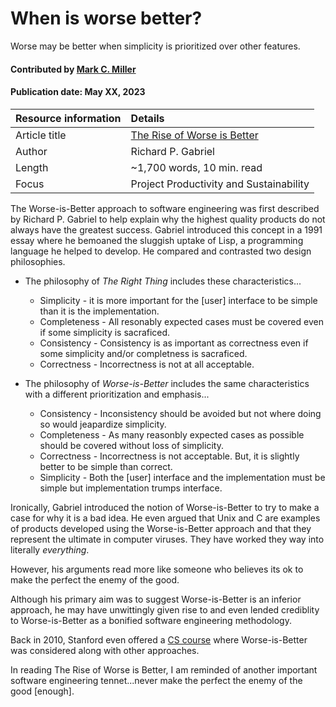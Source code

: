 # When is worse better?
<!--deck text start-->
Worse may be better when simplicity is prioritized over other features.
<!--deck text end-->

#### Contributed by [Mark C. Miller](https://github.com/markcmiller86 "Mark C. Miller GitHub Profile")
#### Publication date: May XX, 2023

Resource information | Details
:--- | :---
Article title  | [The Rise of Worse is Better](https://www.dreamsongs.com/RiseOfWorseIsBetter.html)
Author | Richard P. Gabriel
Length | ~1,700 words, 10 min. read
Focus | Project Productivity and Sustainability

The Worse-is-Better approach to software engineering was first described by Richard P. Gabriel to help explain why the highest quality products do not always have the greatest success.
Gabriel introduced this concept in a 1991 essay where he bemoaned the sluggish uptake of Lisp, a programming language he helped to develop.
He compared and contrasted two design philosophies.

* The philosophy of *The Right Thing* includes these characteristics...

  * Simplicity - it is more important for the [user] interface to be simple than it is the implementation.
  * Completeness - All resonably expected cases must be covered even if some simplicity is sacraficed.
  * Consistency - Consistency is as important as correctness even if some simplicity and/or completness is sacraficed.
  * Correctness - Incorrectness is not at all acceptable.

* The philosophy of *Worse-is-Better* includes the same characteristics with a different prioritization and emphasis...

  * Consistency - Inconsistency should be avoided but not where doing so would jeapardize simplicity.
  * Completeness - As many reasonbly expected cases as possible should be covered without loss of simplicity.
  * Correctness -  Incorrectness is not acceptable. But, it is slightly better to be simple than correct.
  * Simplicity - Both the [user] interface and the implementation must be simple but implementation trumps interface.

Ironically, Gabriel introduced the notion of Worse-is-Better to try to make a case for why it is a bad idea.
He even argued that Unix and C are examples of products developed using the Worse-is-Better approach and that they represent the ultimate in computer viruses.
They have worked they way into literally *everything*.

However, his arguments read more like someone who believes its ok to make the perfect the enemy of the good.

Although his primary aim was to suggest Worse-is-Better is an inferior approach, he may have unwittingly given rise to and even lended crediblity to Worse-is-Better as a bonified software engineering methodology.

Back in 2010, Stanford even offered a [CS course](https://cs.stanford.edu/people/eroberts/cs201/projects/2010-11/WorseIsBetter/index.php/Main_Page.html) where Worse-is-Better was considered along with other approaches.

In reading The Rise of Worse is Better, I am reminded of another important software engineering tennet...never make the perfect the enemy of the good [enough].
